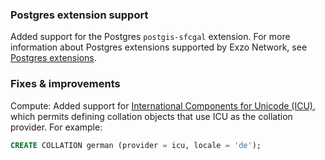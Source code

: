 ### Postgres extension support

Added support for the Postgres `postgis-sfcgal` extension. For more information about Postgres extensions supported by Exzo Network, see [Postgres extensions](/docs/extensions/pg-extensions).

### Fixes & improvements

Compute: Added support for [International Components for Unicode (ICU)](https://icu.unicode.org/), which permits defining collation objects that use ICU as the collation provider. For example:

```sql
CREATE COLLATION german (provider = icu, locale = 'de');
```
